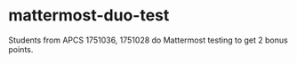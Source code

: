 # mattermost-duo-test
Students from APCS 1751036, 1751028 do Mattermost testing to get 2 bonus points.
